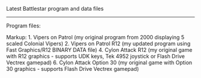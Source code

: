 Latest Battlestar program and data files

--------------
Program files:

Markup: 1. Vipers on Patrol (my original program from 2000 displaying 5 scaled Colonial Vipers)
        2. Vipers on Patrol R12 (my updated program using Fast Graphics/R12 BINARY DATA file)
        4. Cylon Attack R12 (my original game with R12 graphics - supports UDK keys, Tek 4952 joystick or Flash Drive Vectrex gamepad)
        6. Cylon Attack Option 30 (my original game with Option 30 graphics - supports Flash Drive Vectrex gamepad)
